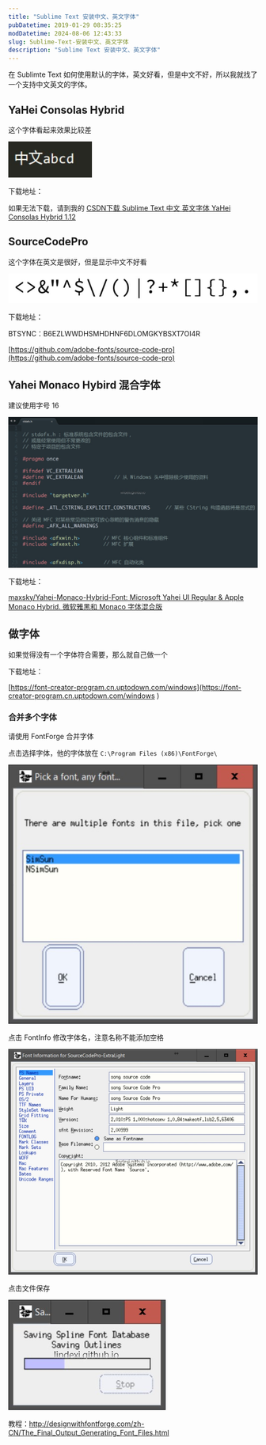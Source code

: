 ```yaml
---
title: "Sublime Text 安装中文、英文字体"
pubDatetime: 2019-01-29 08:35:25
modDatetime: 2024-08-06 12:43:33
slug: Sublime-Text-安装中文、英文字体
description: "Sublime Text 安装中文、英文字体"
---
```





在 Sublimte Text 如何使用默认的字体，英文好看，但是中文不好，所以我就找了一个支持中文英文的字体。

<!--more-->


<!-- CreateTime:2019/1/29 16:35:25 -->


## YaHei Consolas Hybrid

这个字体看起来效果比较差

![](images/img-modify-2c88e7dc968a9f3effd0921ff3baa418.jpg)

下载地址：

如果无法下载，请到我的 [CSDN下载 Sublime Text 中文 英文字体 YaHei Consolas Hybrid 1.12](http://download.csdn.net/download/lindexi_gd/10215113 )

## SourceCodePro

这个字体在英文是很好，但是显示中文不好看

![](images/img-modify-d3f4818ba16e914f743effa859cede34.jpg)

下载地址：

BTSYNC：B6EZLWWDHSMHDHNF6DLOMGKYBSXT7OI4R

[https://github.com/adobe-fonts/source-code-pro](https://github.com/adobe-fonts/source-code-pro)

## Yahei Monaco Hybird 混合字体

建议使用字号 16 

![](images/img-modify-409a028a168c8c16a4ede7e9a2eef831.jpg)

下载地址：

[maxsky/Yahei-Monaco-Hybrid-Font: Microsoft Yahei UI Regular & Apple Monaco Hybrid. 微软雅黑和 Monaco 字体混合版](https://github.com/maxsky/Yahei-Monaco-Hybrid-Font )

## 做字体

如果觉得没有一个字体符合需要，那么就自己做一个

下载地址：

[https://font-creator-program.cn.uptodown.com/windows](https://font-creator-program.cn.uptodown.com/windows )

### 合并多个字体

请使用 FontForge 合并字体

点击选择字体，他的字体放在  `C:\Program Files (x86)\FontForge\`

![](images/img-modify-73bcc17ff822cb3d453596f5af413c19.jpg)

点击 FontInfo 修改字体名，注意名称不能添加空格

![](images/img-modify-eee15b831b07157e7c1e2369dafb2048.jpg)

点击文件保存

![](images/img-modify-7b233aec8f8275cb8020135a130a5c33.jpg)

教程：http://designwithfontforge.com/zh-CN/The_Final_Output_Generating_Font_Files.html

